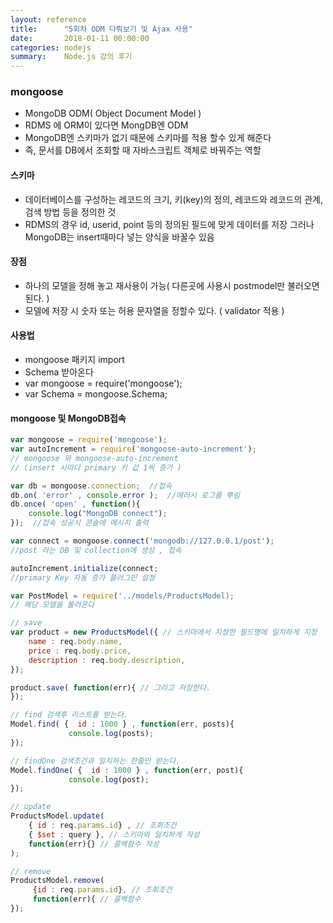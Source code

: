 ```yaml
---
layout: reference
title:      "5회차 ODM 다뤄보기 및 Ajax 사용"
date:       2018-01-11 00:00:00
categories: nodejs
summary:    Node.js 강의 후기
---
```


### mongoose

- MongoDB ODM( Object Document Model )
- RDMS 에 ORM이 있다면 MongDB엔 ODM
- MongoDB엔 스키마가 없기 때문에 스키마를 적용 할수 있게 해준다
- 즉, 문서를 DB에서 조회할 때 자바스크립트 객체로 바꿔주는 역할

#### 스키마

- 데이터베이스를 구성하는 레코드의 크기, 키(key)의 정의, 레코드와 레코드의 관계, 검색 방법 등을 정의한 것
- RDMS의 경우 id, userid, point 등의 정의된 필드에 맞게 데이터를 저장 그러나 MongoDB는 insert때마다 넣는 양식을 바꿀수 있음


#### 장점

- 하나의 모델을 정해 놓고 재사용이 가능( 다른곳에 사용시 postmodel만 불러오면 된다. )
- 모델에 저장 시 숫자 또는 허용 문자열을 정할수 있다. ( validator 적용 )

#### 사용법

- mongoose 패키지 import
- Schema 받아온다
- var mongoose = require('mongoose');
- var Schema = mongoose.Schema;

#### mongoose 및 MongoDB접속

```javascript
var mongoose = require('mongoose');
var autoIncrement = require('mongoose-auto-increment');
// mongoose 와 mongoose-auto-increment
// (insert 시마다 primary 키 값 1씩 증가 ) 

```

```javascript
var db = mongoose.connection;  //접속
db.on( 'error' , console.error );  //에러시 로그를 뿌림
db.once( 'open' , function(){
    console.log("MongoDB connect");
});  //접속 성공시 콘솔에 메시지 출력
```


```javascript
var connect = mongoose.connect('mongodb://127.0.0.1/post');
//post 라는 DB 및 collection에 생성 , 접속

autoIncrement.initialize(connect;
//primary Key 자동 증가 플러그인 설정
```

```javascript
var PostModel = require('../models/ProductsModel);
// 해당 모델을 불러온다

```

```javascript
// save
var product = new ProductsModel({ // 스키마에서 지정한 필드명에 일치하게 지정
	name : req.body.name,
	price : req.body.price,
	description : req.body.description,
});

product.save( function(err){ // 그리고 저장한다.
});

```

```javascript
// find 검색후 리스트를 받는다. 
Model.find( {  id : 1000 } , function(err, posts){
             console.log(posts);
});

```

```javascript
// findOne 검색조건과 일치하는 한줄만 받는다.
Model.findOne( {  id : 1000 } , function(err, post){
             console.log(post);
});

```

```javascript
// update 
ProductsModel.update( 
	{ id : req.params.id} , // 조회조건
	{ $set : query }, // 스키마와 일치하게 작성
	function(err){} // 콜백함수 작성
); 

```

```javascript
// remove 
ProductsModel.remove(
     {id : req.params.id}, // 조회조건
     function(err){ // 콜백함수
});


```
